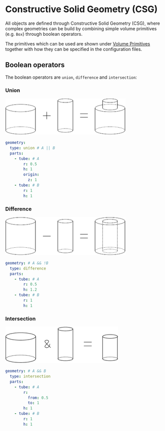 # Constructive Solid Geometry (CSG)

All objects are defined through Constructive Solid Geometry (CSG),
where complex geometries can be build by combining simple volume primitives (e.g. `Box`)
through boolean operators. 

The primitives which can be used are shown under [Volume Primitives](@ref) together with how they
can be specified in the configuration files.
## Boolean operators

The boolean operators are `union`, `difference` and `intersection`:
### Union

![CSGUnion](../assets/CSGUnion.png?raw=true)

```yaml
geometry:
  type: union # A || B
  parts:
    - tube: # A
        r: 0.5
        h: 1
        origin: 
          z: 1
    - tube: # B
        r: 1
        h: 1
```

### Difference

![CSGDifference](../assets/CSGDifference.png?raw=true)

```yaml
geometry: # A && !B
  type: difference
  parts:
    - tube: # A
        r: 0.5
        h: 1.2
    - tube: # B
        r: 1
        h: 1
```

### Intersection

![CSGIntersection](../assets/CSGIntersection.png?raw=true)

```yaml
geometry: # A && B
  type: intersection
  parts:
    - tube: # A
        r: 
          from: 0.5
          to: 1
        h: 1
    - tube: # B
        r: 1
        h: 1
```